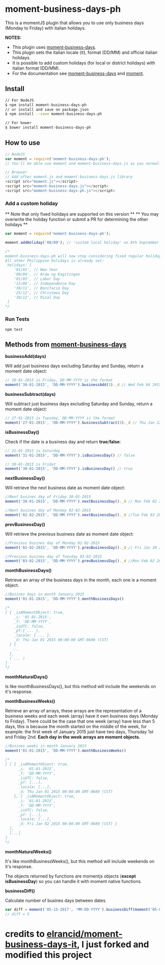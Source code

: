 # moment-business-days-ph
This is a momentJS plugin that allows you to use only business days (Monday to Friday) with italian holidays.

**NOTES:**
* This plugin uses [moment-business-days](https://github.com/kalmecak/moment-business-days).
* This plugin sets the italian locale (it), format (DD/MM) and official italian holidays.
* It is possible to add custom holidays (for local or district holidays) with italian format (DD/MM).
* For the documentation see [moment-business-days](https://www.npmjs.com/package/moment-business-days) and [moment](https://momentjs.com/docs/).

## Install

````bash
// For NodeJS
$ npm install moment-business-days-ph
// or install and save on package.json
$ npm install --save moment-business-days-ph

// For bower
$ bower install moment-business-days-ph
````

## How to use

````javascript
// NodeJS
var moment = require('moment-business-days-ph');
// You'll be able use moment and moment-business-days.js as you normally do

// Browser
// Add after moment.js and moment-business-days.js library
<script src="moment.js"></script>
<script src="moment-business-days.js"></script>
<script src="moment-business-days-ph.js"></script>
````

### Add a custom holiday

** Note that only fixed holidays are supported on this version **
** You may overwrite the holiday function or submit a PR for determining the other holidays **

````javascript
var moment = require('moment-business-days-ph');

moment.addHoliday('08/09'); // 'custom local holiday' on 8th September (DD/MM)

/*
moment-business-days-ph will now stop considering fixed regular holidays as business day
All other Philippine holidays is already set:
 holidays: [
    '01/01', // New Year
    '09/04', // Araw ng Kagitingan
    '01/05', // Labor Day
    '12/06', // Independence Day
    '30/11', // Bonifacio Day
    '25/12', // Christmas Day
    '30/12', // Rizal Day
 ]
*/
````

### Run Tests

`npm test`

## Methods from [moment-business-days](https://www.npmjs.com/package/moment-business-days)

**businessAdd(days)**

Will add just business days excluding Saturday and Sunday, return a moment date object:

```javascript
// 30-01-2015 is Friday, DD-MM-YYYY is the format
moment('30-01-2015', 'DD-MM-YYYY').businessAdd(3)._d // Wed Feb 04 2015 00:00:00 GMT-0600 (CST)
```

**businessSubtract(days)**

Will subtract just business days excluding Saturday and Sunday, return a moment date object:

```javascript
// 27-01-2015 is Tuesday, DD-MM-YYYY is the format
moment('27-01-2015', 'DD-MM-YYYY').businessSubtract(3)._d // Thu Jan 22 2015 00:00:00 GMT-0600 (CST)
```

**isBusinessDay()**

Check if the date is a business day and return  **true**/**false**:

```javascript
// 31-01-2015 is Saturday
moment('31-01-2015', 'DD-MM-YYYY').isBusinessDay() // false

// 30-01-2015 is Fridat
moment('30-01-2015', 'DD-MM-YYYY').isBusinessDay() // true
```

**nextBusinessDay()**

Will retrieve the next business date as moment date object:

```javascript
//Next busines day of Friday 30-01-2015
moment('30-01-2015', 'DD-MM-YYYY').nextBusinessDay()._d // Mon Feb 02 2015 00:00:00 GMT-0600 (CST)

//Next busines day of Monday 02-02-2015
moment('02-02-2015', 'DD-MM-YYYY').nextBusinessDay()._d //Tue Feb 03 2015 00:00:00 GMT-0600 (CST)
```

**prevBusinessDay()**

Will retrieve the previous business date as moment date object:

```javascript
//Previous busines day of Monday 02-02-2015
moment('02-02-2015', 'DD-MM-YYYY').prevBusinessDay()._d // Fri Jan 30 2015 00:00:00 GMT-0600 (CST)

//Previous busines day of Tuesday 03-02-2015
moment('03-02-2015', 'DD-MM-YYYY').prevBusinessDay()._d //Mon Feb 02 2015 00:00:00 GMT-0600 (CST)
```

**monthBusinessDays()**

Retrieve an array of the business days in the month, each one is a moment object.

```javascript
//Busines days in month January 2015
moment('01-01-2015', 'DD-MM-YYYY').monthBusinessDays()

/*
[ { _isAMomentObject: true,
    _i: '01-01-2015',
    _f: 'DD-MM-YYYY',
    _isUTC: false,
    _pf:{ ... },
    _locale: { ... },
    _d: Thu Jan 01 2015 00:00:00 GMT-0600 (CST)
  } {
   ...
  },
  ( ... )
]
*/
```

**monthNaturalDays()**

Is like monthBusinessDays(), but this method will include the weekends on it's response.

**monthBusinessWeeks()**

Retrieve an array of arrays, these arrays are the representation of a business weeks and each week (array) have it own business days (Monday to Friday). There could be the case that one week (array) have less than 5 days, this is because the month started on the middle of the week, for example: the first week of January 2015 just have two days, Thursday 1st and Friday 2nd. **Each day in the week arrays are moment objects.**

```javascript
//Busines weeks in month January 2015
moment('01-01-2015', 'DD-MM-YYYY').monthBusinessWeeks()

/*
[ [ { _isAMomentObject: true,
      _i: '01-01-2015',
      _f: 'DD-MM-YYYY',
      _isUTC: false,
      _pf: [...],
      _locale: [...],
      _d: Thu Jan 01 2015 00:00:00 GMT-0600 (CST) 
    }, { _isAMomentObject: true,
      _i: '01-01-2015',
      _f: 'DD-MM-YYYY',
      _isUTC: false,
      _pf: [...],
      _locale: [...],
      _d: Fri Jan 02 2015 00:00:00 GMT-0600 (CST) }
  ],
  [...]
]
*/
```

**monthNaturalWeeks()**

It's like monthBusinessWeeks(), but this method will include weekends on it's response.

The objects returned by functions are momentjs objects (**except isBusinessDay**) so you can handle it with moment native functions.

**businessDiff()**

Calculate number of busines days between dates.

```javascript
var diff = moment('05-15-2017', 'MM-DD-YYYY').businessDiff(moment('05-08-2017','MM-DD-YYYY'));
// diff = 5
```

# credits to [elrancid/moment-business-days-it](https://github.com/elrancid/moment-business-days-it/), I just forked and modified this project
